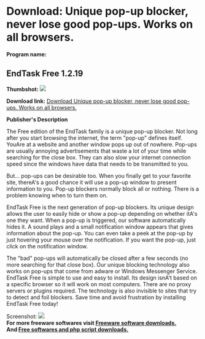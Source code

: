 # Download: Unique pop-up blocker, never lose good pop-ups. Works on all browsers.

**Program name:**

## EndTask Free 1.2.19

  
**Thumbshot:** ![](http://www.freewarefiles.com/screenshot/endtask_md.gif)   
  
**Download link:** [Download Unique pop-up blocker, never lose good pop-ups. Works on all browsers.](http://freesoftwares.boysofts.com/EndTask-Free_program_11542.html)  
  


**Publisher's Description**  
  


The Free edition of the EndTask family is a unique pop-up blocker. Not long after you start browsing the internet, the term "pop-up" defines itself. YouAre at a website and another window pops up out of nowhere. Pop-ups are usually annoying advertisements that waste a lot of your time while searching for the close box. They can also slow your internet connection speed since the windows have data that needs to be transmitted to you. 

But... pop-ups can be desirable too. When you finally get to your favorite site, thereA's a good chance it will use a pop-up window to present information to you. Pop-up blockers normally block all or nothing. There is a problem knowing when to turn them on. 

EndTask Free is the next generation of pop-up blockers. Its unique design allows the user to easily hide or show a pop-up depending on whether itA's one they want. When a pop-up is triggered, our software automatically hides it. A sound plays and a small notification window appears that gives information about the pop-up. You can even take a peek at the pop-up by just hovering your mouse over the notification. If you want the pop-up, just click on the notification window. 

The "bad" pop-ups will automatically be closed after a few seconds (no more searching for that close box). Our unique blocking technology also works on pop-ups that come from adware or Windows Messenger Service. EndTask Free is simple to use and easy to install. Its design isnA't based on a specific browser so it will work on most computers. There are no proxy servers or plugins required. The technology is also invisible to sites that try to detect and foil blockers. Save time and avoid frustration by installing EndTask Free today! 

  
  
Screenshot: ![](http://www.freewarefiles.com/screenshot/endtask.gif)   
**For more freeware softwares visit [Freeware software downloads.](http://freesoftwares.boysofts.com/)**   
**And [Free softwares and php script downloads.](http://www.boysofts.com/)**
